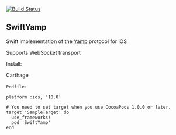 [![Build Status](https://www.bitrise.io/app/18c4b75b277ee347/status.svg?token=0OcNGBfGYSN_OiiOlDglzA&branch=master)](https://www.bitrise.io/app/18c4b75b277ee347)

## SwiftYamp

Swift implementation of the [Yamp](https://github.com/yyyar/yamp) protocol for iOS

Supports WebSocket transport

Install:

Carthage

`Podfile`:

  ```ogdl
  platform :ios, '10.0'

  # You need to set target when you use CocoaPods 1.0.0 or later.
  target 'SampleTarget' do
    use_frameworks!
    pod 'SwiftYamp'
  end
  ```
